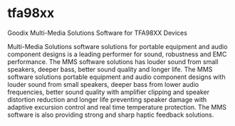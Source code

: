 # tfa98xx
Goodix Multi-Media Solutions Software for TFA98XX Devices

Multi-Media Solutions software solutions for portable equipment and audio component designs is a leading performer for sound, robustness and EMC performance.
The MMS software solutions has louder sound from small speakers, deeper bass, better sound quality and longer life. 
The MMS software solutions portable equipment and audio component designs with louder sound from small speakers,
deeper bass from lower audio frequencies, better sound quality with amplifier clipping and speaker distortion reduction
and longer life preventing speaker damage with adaptive excursion control and real time temperature protection.
The MMS software is also providing strong and sharp haptic feedback solutions.
